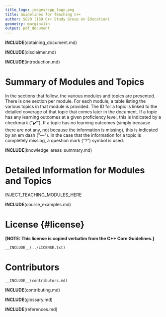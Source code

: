```yaml
---
title_logo: images/cpp_logo.png
title: Guidelines for Teaching C++
author: SG20 (ISO C++ Study Group on Education)
geometry: margin=1in
output: pdf_document
---
```


__INCLUDE__(obtaining_document.md)

__INCLUDE__(disclaimer.md)

__INCLUDE__(introduction.md)

# Summary of Modules and Topics

In the sections that follow, the various modules and topics
are presented.
There is one section per module.
For each module, a table listing the various topics in that module
is provided.
The ID for a topic is linked to the detailed coverage of that
topic that comes later in the document.
If a topic has any learning outcomes at a given proficiency level, this is
indicated by a checkmark ("✔️").
If a topic has no learning outcomes
(simply because there
are not any, not because the information is missing),
this is indicated by an em dash ("—").
In the case that the information for a topic is completely
missing, a question mark ("?") symbol is used.

__INCLUDE__(knowledge_areas_summary.md)

# Detailed Information for Modules and Topics

[//]: # ( ********** START OF DETAILED TOPIC DOCUMENTS ********** )

INJECT_TEACHING_MODULES_HERE

[//]: # ( ********** END OF DETAILED TOPIC DOCUMENTS ********** )

__INCLUDE__(course_examples.md)

# License {#license}

**[NOTE: This license is copied verbatim from the C++ Core Guidelines.]**
```
__INCLUDE__(../LICENSE.txt)
```

# Contributors

```
__INCLUDE__(contributors.md)
```

__INCLUDE__(contributing.md)

__INCLUDE__(glossary.md)

__INCLUDE__(references.md)
